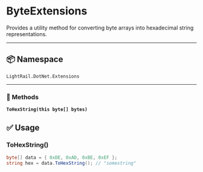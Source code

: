 # ByteExtensions

Provides a utility method for converting byte arrays into hexadecimal string representations.

---

## 📦 Namespace

`LightRail.DotNet.Extensions`

---

### 📘 Methods

**`ToHexString(this byte[] bytes)`**

## ✅ Usage

### ToHexString()

```csharp
byte[] data = { 0xDE, 0xAD, 0xBE, 0xEF };
string hex = data.ToHexString(); // "somestring"
```
